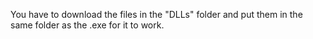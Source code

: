 You have to download the files in the "DLLs" folder and put them in the same folder as the .exe for it to work.
